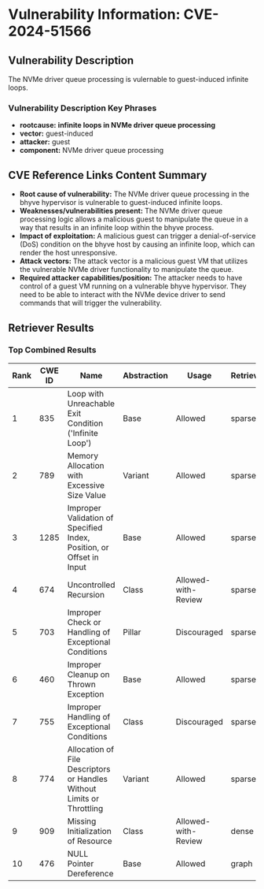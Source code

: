 # Vulnerability Information: CVE-2024-51566

## Vulnerability Description
The NVMe driver queue processing is vulernable to guest-induced infinite loops.

### Vulnerability Description Key Phrases
- **rootcause:** **infinite loops in NVMe driver queue processing**
- **vector:** guest-induced
- **attacker:** guest
- **component:** NVMe driver queue processing

## CVE Reference Links Content Summary
- **Root cause of vulnerability:** The NVMe driver queue processing in the bhyve hypervisor is vulnerable to guest-induced infinite loops.
- **Weaknesses/vulnerabilities present:** The NVMe driver queue processing logic allows a malicious guest to manipulate the queue in a way that results in an infinite loop within the bhyve process.
- **Impact of exploitation:** A malicious guest can trigger a denial-of-service (DoS) condition on the bhyve host by causing an infinite loop, which can render the host unresponsive.
- **Attack vectors:** The attack vector is a malicious guest VM that utilizes the vulnerable NVMe driver functionality to manipulate the queue.
- **Required attacker capabilities/position:** The attacker needs to have control of a guest VM running on a vulnerable bhyve hypervisor. They need to be able to interact with the NVMe device driver to send commands that will trigger the vulnerability.

## Retriever Results

### Top Combined Results

| Rank | CWE ID | Name | Abstraction | Usage  | Retrievers | Individual Scores |
|------|--------|------|-------------|-------|------------|-------------------|
| 1 | 835 | Loop with Unreachable Exit Condition ('Infinite Loop') | Base | Allowed | sparse | 0.141 |
| 2 | 789 | Memory Allocation with Excessive Size Value | Variant | Allowed | sparse | 0.132 |
| 3 | 1285 | Improper Validation of Specified Index, Position, or Offset in Input | Base | Allowed | sparse | 0.130 |
| 4 | 674 | Uncontrolled Recursion | Class | Allowed-with-Review | sparse | 0.107 |
| 5 | 703 | Improper Check or Handling of Exceptional Conditions | Pillar | Discouraged | sparse | 0.105 |
| 6 | 460 | Improper Cleanup on Thrown Exception | Base | Allowed | sparse | 0.095 |
| 7 | 755 | Improper Handling of Exceptional Conditions | Class | Discouraged | sparse | 0.095 |
| 8 | 774 | Allocation of File Descriptors or Handles Without Limits or Throttling | Variant | Allowed | sparse | 0.092 |
| 9 | 909 | Missing Initialization of Resource | Class | Allowed-with-Review | dense | 0.438 |
| 10 | 476 | NULL Pointer Dereference | Base | Allowed | graph | 0.003 |

